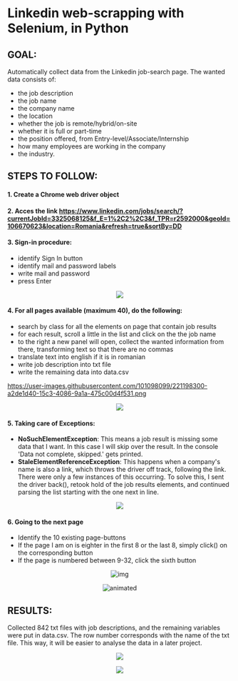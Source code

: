 # Linkedin web-scrapping with Selenium, in Python

## GOAL:
Automatically collect data from the Linkedin job-search page. The wanted data consists of:
+ the job description 
+ the job name 
+ the company name
+ the location
+ whether the job is remote/hybrid/on-site
+ whether it is full or part-time 
+ the position offered, from Entry-level/Associate/Internship
+ how many employees are working in the company 
+ the industry.


## STEPS TO FOLLOW:
#### 1. Create a Chrome web driver object
#### 2. Acces the link https://www.linkedin.com/jobs/search/?currentJobId=3325068125&f_E=1%2C2%2C3&f_TPR=r2592000&geoId=106670623&location=Romania&refresh=true&sortBy=DD

#### 3. Sign-in procedure: 
+ identify Sign In button
+ identify mail and password labels
+ write mail and password
+ press Enter

<p align="center">
  <img src="https://user-images.githubusercontent.com/101098099/221193613-ade4b08f-9ac7-4861-83d5-c6e1acb70210.gif">
</p>

#### 4. For all pages available (maximum 40), do the following: 
+ search by class for all the elements on page that contain job results
+ for each result, scroll a little in the list and click on the the job name
+ to the right a new panel will open, collect the wanted information from there, transforming text so that there are no commas
+ translate text into english if it is in romanian
+ write job description into txt file
+ write the remaining data into data.csv

https://user-images.githubusercontent.com/101098099/221198300-a2de1d40-15c3-4086-9a1a-475c00d4f531.png
<p align="center">
  <img src="https://user-images.githubusercontent.com/101098099/221197152-0d64e223-ef16-47ae-be5d-aff4e3eec422.gif">
</p>


#### 5. Taking care of Exceptions:
+ <b>NoSuchElementException</b>:  This means a job result is missing some data that I want. In this case I will skip over the result. In the console 'Data not complete, skipped.' gets printed.
+ <b>StaleElementReferenceException</b>:  This happens when a company's name is also a link, which throws the driver off track, following the link. There were only a few instances of this occurring. To solve this, I sent the driver back(), retook hold of the job results elements, and continued parsing the list starting with the one  next in line.
<p align="center">
  <img src="https://user-images.githubusercontent.com/101098099/221198300-a2de1d40-15c3-4086-9a1a-475c00d4f531.png" >
</p>


#### 6. Going to the next page
+ Identify the 10 existing page-buttons
+ If the page I am on is eighter in the first 8 or the last 8, simply click() on the corresponding button
+ If the page is numbered between 9-32, click the sixth button

<p align="center">
  <img  src="https://user-images.githubusercontent.com/101098099/221200802-353e8ceb-16bd-4462-bbbc-7c6c2fe8409e.png" alt="img">
</p>
<p align="center">
  <img src="https://user-images.githubusercontent.com/101098099/221200874-ca176d26-34c3-4b2c-9b64-235dc8aec1d2.gif" alt="animated">
</p>


## RESULTS:
Collected 842 txt files with job descriptions, and the remaining variables were put in data.csv. The row number corresponds with the name of the txt file. This way, it will be easier to analyse the data in a later project.
<p align="center">
  <img src="https://user-images.githubusercontent.com/101098099/221193613-ade4b08f-9ac7-4861-83d5-c6e1acb70210.gif">
</p>
<p align="center">
  <img src="https://user-images.githubusercontent.com/101098099/221193613-ade4b08f-9ac7-4861-83d5-c6e1acb70210.gif">
</p>
